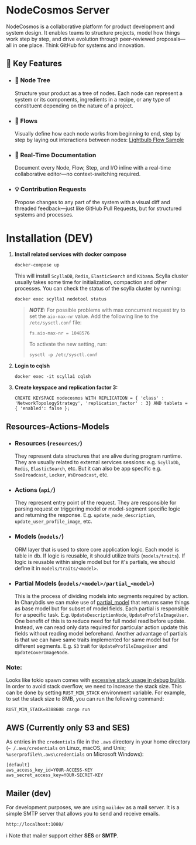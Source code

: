 # NodeCosmos Server

NodeCosmos is a collaborative platform for product development and system design. It enables teams to structure
projects, model how things work step by step, and drive evolution through peer-reviewed proposals—all in one place.
Think GitHub for systems and innovation.

## 🔧 Key Features

* ### 🌳 Node Tree
  Structure your product as a tree of nodes. Each node can represent a system or its components, ingredients in a
  recipe,
  or any type of constituent depending on the nature of a project.

* ### 🔁 Flows

  Visually define how each node works from beginning to end, step by step by laying out interactions between
  nodes:  [Lightbulb Flow Sample](https://nodecosmos.com/nodes/0e71060b-000a-42c4-a29d-6afd204d79a1/0e71060b-000a-42c4-a29d-6afd204d79a1/workflow)

* ### 📝 Real-Time Documentation
  Document every Node, Flow, Step, and I/O inline with a real-time collaborative editor—no context-switching required.

* ### 💡 Contribution Requests
  Propose changes to any part of the system with a visual diff and threaded feedback—just like GitHub Pull Requests, but
  for structured systems and processes.

# Installation (DEV)

1) **Install related services with docker compose**
   ```shell
   docker-compose up
   ``` 
   This will install `ScyllaDB`, `Redis`, `ElasticSearch` and `Kibana`.
   Scylla cluster usually takes some time for initialization, compaction and other processes.
   You can check the status of the scylla cluster by running:
   ```shell
   docker exec scylla1 nodetool status
   ```
   > **_NOTE:_** For possible problems with max concurrent request try to set the `aio-max-nr`
   value. Add the following line to the `/etc/sysctl.conf` file:
   > ```shell
   > fs.aio-max-nr = 1048576
   > ```
   >To
   > activate the new setting, run:
   > ```shell
   > sysctl -p /etc/sysctl.conf
   > ```

2) **Login to cqlsh**
   ```shell
   docker exec -it scylla1 cqlsh
   ```
3) **Create keyspace and replication factor 3:**
    ```cassandraql
    CREATE KEYSPACE nodecosmos WITH REPLICATION = { 'class' : 'NetworkTopologyStrategy', 'replication_factor' : 3} AND tablets = { 'enabled': false };
    ```

## Resources-Actions-Models

* ### Resources (`resources/`)
  They represent data structures that are alive during program runtime. They are usually related to
  external services
  sessions: e.g. `ScyllaDb`, `Redis`, `ElasticSearch`, etc. But it can also be app specific e.g.
  `SseBroadcast`, `Locker`, `WsBroadcast`, etc.
* ### Actions (`api/`)
  They represent entry point of the request. They are responsible for parsing request or triggering
  model or
  model-segment specific logic and returning the response.
  E.g. `update_node_description`, `update_user_profile_image`,
  etc.
* ### Models (`models/`)
  ORM layer that is used to store core application logic. Each model is table in db. If logic is
  reusable, it should
  utilize traits (`models/traits`). If logic is reusable within single model but for it's partials,
  we should
  define it in `models/traits/<model>`.
* ### Partial Models (`models/<model>/partial_<model>`)
  This is the process of dividing models into segments required by action. In Charybdis we can make
  use of [partial_model](https://github.com/nodecosmos/charybdis?tab=readme-ov-file#partial-model) that returns same
  things as base model but for subset of model fields. Each partial is responsible for a specific task. E.g.
  `UpdateDescriptionNode`, `UpdateProfileImageUser`. One
  benefit of this is to reduce need for full model read before update. Instead, we can read only data required for
  particular action
  update this fields without reading model beforehand. Another advantage of partials is that we can have same traits
  implemented for same model but for different segments. E.g. `S3` trait for `UpdateProfileImageUser` and
  `UpdateCoverImageNode`.

### Note:

Looks like tokio spawn comes with [excessive stack usage in debug
builds](https://github.com/tokio-rs/tokio/issues/2055). In order to avoid stack overflow, we need to
increase the stack size. This can be done by setting `RUST_MIN_STACK` environment variable. For
example, to set the stack size to 8MB, you can run the following command:

```shell
RUST_MIN_STACK=8388608 cargo run
```

## AWS (Currently only S3 and SES)

As entries in the `credentials` file in the `.aws` directory in your home directory (`~
/.aws/credentials`
on Linux, macOS, and Unix; `%userprofile%\.aws\credentials` on Microsoft Windows):

```
[default]
aws_access_key_id=YOUR-ACCESS-KEY
aws_secret_access_key=YOUR-SECRET-KEY
```

## Mailer (dev)

For development purposes, we are using `maildev` as a mail server. It is a simple SMTP server that
allows you to send and receive emails.

`http://localhost:1080/`

ℹ️ Note that mailer support either **SES** or **SMTP**.
